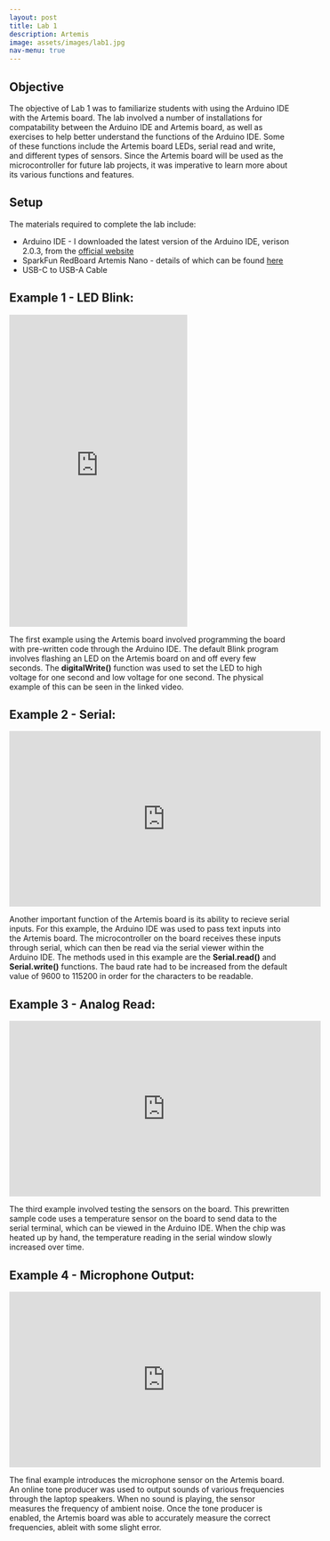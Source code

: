 ```yaml
---
layout: post
title: Lab 1
description: Artemis
image: assets/images/lab1.jpg
nav-menu: true
---
```

<section id="content">

<h2>Objective</h2>

<p>The objective of Lab 1 was to familiarize students with using the Arduino IDE with the Artemis board. The lab involved a number of installations for compatability between the Arduino IDE and Artemis board, as well as exercises to help better understand the functions of the Arduino IDE. Some of these functions include the Artemis board LEDs, serial read and write, and different types of sensors. Since the Artemis board will be used as the microcontroller for future lab projects, it was imperative to learn more about its various functions and features.</p>

<h2>Setup</h2>
    <p>The materials required to complete the lab include:
    <ul>
        <li>Arduino IDE - I downloaded the latest version of the Arduino IDE, verison 2.0.3, from the <a href="https://www.arduino.cc/en/software">official website</a></li>
        <li>SparkFun RedBoard Artemis Nano - details of which can be found <a href="https://www.arduino.cc/en/software">here</a></li>
        <li>USB-C to USB-A Cable</li>
    </ul>
    </p>

<h2>Example 1 - LED Blink:</h2>

<iframe 
    width="320" 
    height="560" 
    src="https://www.youtube.com/embed/BLUckYMHRmA" 
    title="ECE 4160: Lab 1 Example 1" 
    frameborder="0" 
    allow="accelerometer; autoplay; clipboard-write; encrypted-media; gyroscope; picture-in-picture; web-share" 
    allowfullscreen>
</iframe>

<p>The first example using the Artemis board involved programming the board with pre-written code through the Arduino IDE. The default Blink program involves flashing an LED on the Artemis board on and off every few seconds. The <b>digitalWrite()</b> function was used to set the LED to high voltage for one second and low voltage for one second. The physical example of this can be seen in the linked video.</p>

<h2>Example 2 - Serial:</h2>

<iframe 
    width="560" 
    height="315"
    src="https://www.youtube.com/embed/IX6fCWHUWSU" 
    title="YouTube video player" 
    frameborder="0" 
    allow="accelerometer; autoplay; clipboard-write; encrypted-media; gyroscope; picture-in-picture; web-share" 
    allowfullscreen>
</iframe>

<p>Another important function of the Artemis board is its ability to recieve serial inputs. For this example, the Arduino IDE was used to pass text inputs into the Artemis board. The microcontroller on the board receives these inputs through serial, which can then be read via the serial viewer within the Arduino IDE. The methods used in this example are the <b>Serial.read()</b> and <b>Serial.write()</b> functions. The baud rate had to be increased from the default value of 9600 to 115200 in order for the characters to be readable.</p>

<h2>Example 3 - Analog Read:</h2>

<iframe 
    width="560" 
    height="315" 
    src="https://www.youtube.com/embed/W3j5OXLEYZQ" 
    title="YouTube video player" 
    frameborder="0" 
    allow="accelerometer; autoplay; clipboard-write; encrypted-media; gyroscope; picture-in-picture; web-share" 
    allowfullscreen>
</iframe>

<p>The third example involved testing the sensors on the board. This prewritten sample code uses a temperature sensor on the board to send data to the serial terminal, which can be viewed in the Arduino IDE. When the chip was heated up by hand, the temperature reading in the serial window slowly increased over time.</p>

<h2>Example 4 - Microphone Output:</h2>

<iframe 
    width="560" 
    height="315" 
    src="https://www.youtube.com/embed/MQVtcWXXAas" 
    title="YouTube video player" 
    frameborder="0" 
    allow="accelerometer; autoplay; clipboard-write; encrypted-media; gyroscope; picture-in-picture; web-share" 
    allowfullscreen>
</iframe>

<p>The final example introduces the microphone sensor on the Artemis board. An online tone producer was used to output sounds of various frequencies through the laptop speakers. When no sound is playing, the sensor measures the frequency of ambient noise. Once the tone producer is enabled, the Artemis board was able to accurately measure the correct frequencies, ableit with some slight error.</p>
